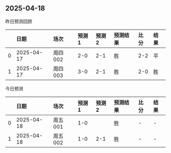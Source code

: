 

 ## 2025-04-18

昨日预测回顾

|    | 日期         | 场次    | 预测1   | 预测2   | 预测结果   | 比分   | 结果   |
|---:|:-----------|:------|:------|:------|:-------|:-----|:-----|
|  0 | 2025-04-17 | 周四002 | 2-0   | 2-1   | 胜      | 2-2  | 平    |
|  1 | 2025-04-17 | 周四003 | 3-0   | 2-1   | 胜      | 2-0  | 胜    |

今日预测

|    | 日期         | 场次    | 预测1   | 预测2   | 预测结果   | 比分   | 结果   |
|---:|:-----------|:------|:------|:------|:-------|:-----|:-----|
|  0 | 2025-04-18 | 周五001 | 1-0   |       | 胜      | -    | -    |
|  1 | 2025-04-18 | 周五002 | 1-0   | 2-1   | 胜      | -    | -    |